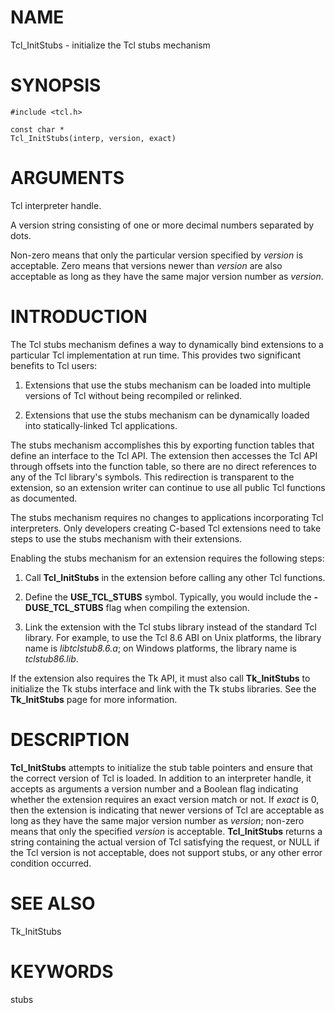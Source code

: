 # NAME

Tcl_InitStubs - initialize the Tcl stubs mechanism

# SYNOPSIS

    #include <tcl.h>

    const char *
    Tcl_InitStubs(interp, version, exact)

# ARGUMENTS

Tcl interpreter handle.

A version string consisting of one or more decimal numbers separated by
dots.

Non-zero means that only the particular version specified by *version*
is acceptable. Zero means that versions newer than *version* are also
acceptable as long as they have the same major version number as
*version*.

# INTRODUCTION

The Tcl stubs mechanism defines a way to dynamically bind extensions to
a particular Tcl implementation at run time. This provides two
significant benefits to Tcl users:

1.  Extensions that use the stubs mechanism can be loaded into multiple
    versions of Tcl without being recompiled or relinked.

2.  Extensions that use the stubs mechanism can be dynamically loaded
    into statically-linked Tcl applications.

The stubs mechanism accomplishes this by exporting function tables that
define an interface to the Tcl API. The extension then accesses the Tcl
API through offsets into the function table, so there are no direct
references to any of the Tcl library\'s symbols. This redirection is
transparent to the extension, so an extension writer can continue to use
all public Tcl functions as documented.

The stubs mechanism requires no changes to applications incorporating
Tcl interpreters. Only developers creating C-based Tcl extensions need
to take steps to use the stubs mechanism with their extensions.

Enabling the stubs mechanism for an extension requires the following
steps:

1.  Call **Tcl_InitStubs** in the extension before calling any other Tcl
    functions.

2.  Define the **USE_TCL_STUBS** symbol. Typically, you would include
    the **-DUSE_TCL_STUBS** flag when compiling the extension.

3.  Link the extension with the Tcl stubs library instead of the
    standard Tcl library. For example, to use the Tcl 8.6 ABI on Unix
    platforms, the library name is *libtclstub8.6.a*; on Windows
    platforms, the library name is *tclstub86.lib*.

If the extension also requires the Tk API, it must also call
**Tk_InitStubs** to initialize the Tk stubs interface and link with the
Tk stubs libraries. See the **Tk_InitStubs** page for more information.

# DESCRIPTION

**Tcl_InitStubs** attempts to initialize the stub table pointers and
ensure that the correct version of Tcl is loaded. In addition to an
interpreter handle, it accepts as arguments a version number and a
Boolean flag indicating whether the extension requires an exact version
match or not. If *exact* is 0, then the extension is indicating that
newer versions of Tcl are acceptable as long as they have the same major
version number as *version*; non-zero means that only the specified
*version* is acceptable. **Tcl_InitStubs** returns a string containing
the actual version of Tcl satisfying the request, or NULL if the Tcl
version is not acceptable, does not support stubs, or any other error
condition occurred.

# SEE ALSO

Tk_InitStubs

# KEYWORDS

stubs
